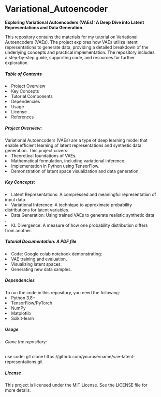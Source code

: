 # Variational_Autoencoder
**Exploring Variational Autoencoders (VAEs): A Deep Dive into Latent Representations and Data Generation.**

This repository contains the materials for my tutorial on Variational Autoencoders (VAEs). The project explores how VAEs utilize latent representations to generate data, providing a detailed breakdown of the underlying concepts and practical implementation. The repository includes a step-by-step guide, supporting code, and resources for further exploration.

<h5>Table of Contents</h5>
<li>Project Overview</li>
<li>Key Concepts</li>
<li>Tutorial Components</li>
<li>Dependencies</li>
<li>Usage</li>
<li>License</li>
<li>References</li>

<h5>Project Overview:</h5>
Variational Autoencoders (VAEs) are a type of deep learning model that enable efficient learning of latent representations and synthetic data generation. This project covers:
<li>Theoretical foundations of VAEs.</li>
<li>Mathematical formulation, including variational inference.</li>
<li>Implementation in Python using TensorFlow.</li>
<li>Demonstration of latent space visualization and data generation.</li>


<h5>Key Concepts:</h5>
<li>Latent Representations: A compressed and meaningful representation of input data.</li>
<li>Variational Inference: A technique to approximate probability distributions for latent variables.</li>
<li>Data Generation: Using trained VAEs to generate realistic synthetic data</li>.
<li>KL Divergence: A measure of how one probability distribution differs from another.</li>

<h5>Tutorial Documentation: A PDF file</h5>
<li>Code: Google colab notebook demonstrating:</li>
<li>VAE training and evaluation.</li>
<li>Visualizing latent spaces.</li>
<li>Generating new data samples.</li>

<h5>Dependencies</h5>
To run the code in this repository, you need the following:

<li>Python 3.8+</li>
<li>TensorFlow/PyTorch</li>
<li>NumPy</li>
<li>Matplotlib</li>
<li>Scikit-learn</li>

<h5>Usage</h5>
<h6>Clone the repository:</h6>
use code: git clone https://github.com/yourusername/vae-latent-representations.git

<h5>License</h5>
This project is licensed under the MIT License. See the LICENSE file for more details.


